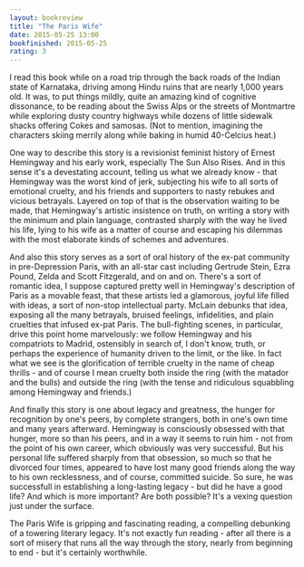 ```yaml
---
layout: bookreview
title: "The Paris Wife"
date: 2015-05-25 13:00
bookfinished: 2015-05-25
rating: 3
---
```


I read this book while on a road trip through the back roads of the Indian state of Karnataka, driving among Hindu ruins that are nearly 1,000 years old.  It was, to put things mildly, quite an amazing kind of cognitive dissonance, to be reading about the Swiss Alps or the streets of Montmartre while exploring dusty country highways while dozens of little sidewalk shacks offering Cokes and samosas.  (Not to mention, imagining the characters skiing merrily along while baking in humid 40-Celcius heat.)



One way to describe this story is a revisionist feminist history of Ernest Hemingway and his early work, especially The Sun Also Rises.  And in this sense it's a devestating account, telling us what we already know - that Hemingway was the worst kind of jerk, subjecting his wife to all sorts of emotional cruelty, and his friends and supporters to nasty rebukes and vicious betrayals.  Layered on top of that is the observation waiting to be made, that Hemingway's artistic insistence on truth, on writing a story with the minimum and plain language, contrasted sharply with the way he lived his life, lying to his wife as a matter of course and escaping his dilemmas with the most elaborate kinds of schemes and adventures.



And also this story serves as a sort of oral history of the ex-pat community in pre-Depression Paris, with an all-star cast including Gertrude Stein, Ezra Pound, Zelda and Scott Fitzgerald, and on and on.  There's a sort of romantic idea, I suppose captured pretty well in Hemingway's description of Paris as a movable feast, that these artists led a glamorous, joyful life filled with ideas, a sort of non-stop intellectual party.  McLain debunks that idea, exposing all the many betrayals, bruised feelings, infidelities, and plain cruelties that infused ex-pat Paris.  The bull-fighting scenes, in particular, drive this point home marvelously: we follow Hemingway and his compatriots to Madrid, ostensibly in search of, I don't know, truth, or perhaps the experience of humanity driven to the limit, or the like.  In fact what we see is the glorification of terrible cruelty in the name of cheap thrills - and of course I mean cruelty both inside the ring (with the matador and the bulls) and outside the ring (with the tense and ridiculous squabbling among Hemingway and friends.)



And finally this story is one about legacy and greatness, the hunger for recognition by one's peers, by complete strangers, both in one's own time and many years afterward.  Hemingway is consciously obsessed with that hunger, more so than his peers, and in a way it seems to ruin him - not from the point of his own career, which obviously was very successful.  But his personal life suffered sharply from that obsession, so much so that he divorced four times, appeared to have lost many good friends along the way to his own recklessness, and of course, committed suicide.  So sure, he was successfull in establishing a long-lasting legacy - but did he have a good life?  And which is more important?  Are both possible?  It's a vexing question just under the surface.



The Paris Wife is gripping and fascinating reading, a compelling debunking of a towering literary legacy.  It's not exactly fun reading - after all there is a sort of misery that runs all the way through the story, nearly from beginning to end - but it's certainly worthwhile.